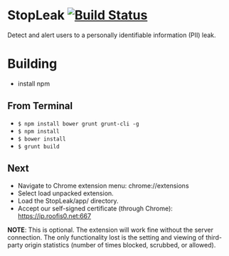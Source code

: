 # StopLeak   [![Build Status](https://travis-ci.org/mjsalerno/StopLeak.svg?branch=master)](https://travis-ci.org/mjsalerno/StopLeak)
Detect and alert users to a personally identifiable information (PII) leak.

# Building

- install npm

## From Terminal
- ```$ npm install bower grunt grunt-cli -g```
- ```$ npm install```
- ```$ bower install```
- ```$ grunt build```

## Next

- Navigate to Chrome extension menu: chrome://extensions
- Select load unpacked extension.
- Load the StopLeak/app/ directory.
- Accept our self-signed certificate (through Chrome): https://ip.roofis0.net:667

**NOTE**: This is optional. The extension will work fine without the server connection. The only functionality lost is the setting and viewing of third-party origin statistics (number of times blocked, scrubbed, or allowed).
